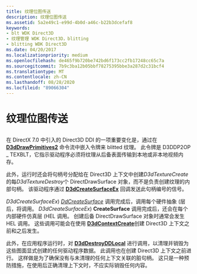 ```yaml
---
title: 纹理位图传送
description: 纹理位图传送
ms.assetid: 5a2e49c1-e99d-4b0d-a46c-b22b3dcefaf8
keywords:
- blt WDK Direct3D
- 纹理管理 WDK Direct3D，blitting
- blitting WDK Direct3D
ms.date: 04/20/2017
ms.localizationpriority: medium
ms.openlocfilehash: de465f9b720be742bd6f173cc2fb17248cc65c7a
ms.sourcegitcommit: 7b9c3ba12b05bbf78275395bbe3a287d2c31bcf4
ms.translationtype: MT
ms.contentlocale: zh-CN
ms.lasthandoff: 08/28/2020
ms.locfileid: "89066304"
---
```

# <a name="texture-blitting"></a>纹理位图传送


## <span id="ddk_texture_blitting_gg"></span><span id="DDK_TEXTURE_BLITTING_GG"></span>


在 DirectX 7.0 中引入的 Direct3D DDI 的一项重要变化是，通过在 [**D3dDrawPrimitives2**](/windows-hardware/drivers/ddi/d3dhal/nc-d3dhal-lpd3dhal_drawprimitives2cb) 命令流中嵌入令牌来 blitted 纹理。 此令牌是 D3DDP2OP \_ TEXBLT，它指示驱动程序必须将纹理从后备表面传输到本地或非本地视频内存。

此外，运行时还会将句柄号分配给在 Direct3D 上下文中创建*D3dTextureCreate*的每*D3dTextureDestroy*个 DirectDrawSurface 对象，而不是负责创建纹理的内部句柄。 该驱动程序通过 [**D3dCreateSurfaceEx**](/windows/desktop/api/ddrawint/nc-ddrawint-pdd_createsurfaceex) 回调发送此句柄编号的信号。

*D3dCreateSurfaceEx*) [*DdCreateSurface*](/previous-versions/windows/hardware/drivers/ff549263(v=vs.85)) 调用完成后，调用每个硬件抽象 (层后，将调用。 *D3dCreateSurfaceEx*) **CreateSurface** 调用完成后，还会在每个内部硬件仿真层 (HEL 调用。 创建后备 DirectDrawSurface 对象时通常会发生 HEL 调用。 这些调用可能会在使用 [**D3dContextCreate**](/windows-hardware/drivers/ddi/d3dhal/nc-d3dhal-lpd3dhal_contextcreatecb)创建 Direct3D 上下文之前和之后发生。

此外，在应用程序运行时，对 [**D3dDestroyDDLocal**](/windows/desktop/api/ddrawint/nc-ddrawint-pdd_destroyddlocal) 进行调用，以清理并销毁为这些图面显式创建的任何驱动程序数据。 此调用也在创建 Direct3D 上下文之前进行。 这样做是为了确保没有与未清理的任何上下文关联的脏句柄。 这只是一种预防措施，在使用后正确清理上下文时，不应实际销毁任何内容。

 

